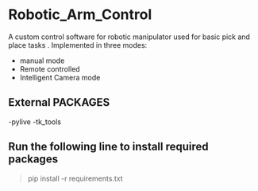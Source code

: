 # Robotic_Arm_Control
A custom control software for robotic manipulator used for basic pick and place tasks
.  Implemented in three modes:
  - manual mode
  - Remote controlled
  - Intelligent Camera mode

## External PACKAGES
 -pylive
 -tk_tools
 
 
 ## Run the following line to install required packages  
>pip install -r requirements.txt
